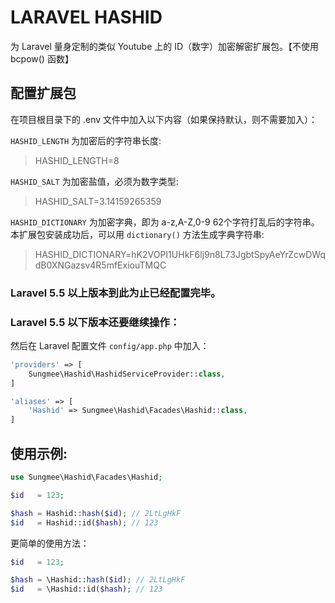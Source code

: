 # LARAVEL HASHID

为 Laravel 量身定制的类似 Youtube 上的 ID（数字）加密解密扩展包。【不使用 bcpow() 函数】

## 配置扩展包

在项目根目录下的 .env 文件中加入以下内容（如果保持默认，则不需要加入）：

`HASHID_LENGTH` 为加密后的字符串长度:
> HASHID_LENGTH=8

`HASHID_SALT` 为加密盐值，必须为数字类型:
> HASHID_SALT=3.14159265359

`HASHID_DICTIONARY` 为加密字典，即为 a-z,A-Z,0-9 62个字符打乱后的字符串。本扩展包安装成功后，可以用 `dictionary()` 方法生成字典字符串:
> HASHID_DICTIONARY=hK2VOPI1UHkF6lj9n8L73JgbtSpyAeYrZcwDWqdB0XNGazsv4R5mfExiouTMQC

### Laravel 5.5 以上版本到此为止已经配置完毕。

### Laravel 5.5 以下版本还要继续操作：

然后在 Laravel 配置文件 `config/app.php` 中加入：

```PHP
'providers' => [
    Sungmee\Hashid\HashidServiceProvider::class,
]

'aliases' => [
    'Hashid' => Sungmee\Hashid\Facades\Hashid::class,
]
```

## 使用示例:

```PHP
use Sungmee\Hashid\Facades\Hashid;

$id   = 123;

$hash = Hashid::hash($id); // 2LtLgHkF
$id   = Hashid::id($hash); // 123
```

更简单的使用方法：

```PHP
$id   = 123;

$hash = \Hashid::hash($id); // 2LtLgHkF
$id   = \Hashid::id($hash); // 123
```